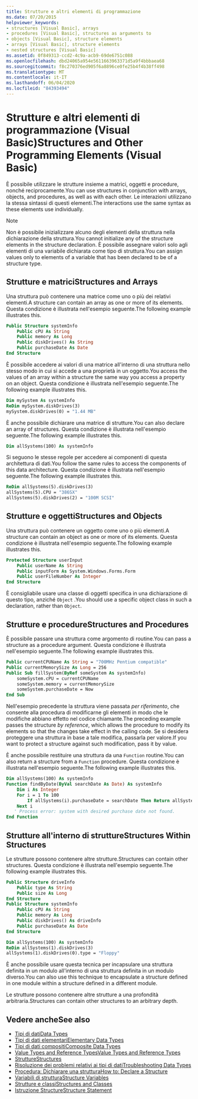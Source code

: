 ```yaml
---
title: Strutture e altri elementi di programmazione
ms.date: 07/20/2015
helpviewer_keywords:
- structures [Visual Basic], arrays
- procedures [Visual Basic], structures as arguments to
- objects [Visual Basic], structure elements
- arrays [Visual Basic], structure elements
- nested structures [Visual Basic]
ms.assetid: 0f849313-ccd2-4c9a-acb9-69de6751c088
ms.openlocfilehash: dbd24065a954e5611663963371d5a9f4bbbaea68
ms.sourcegitcommit: f8c270376ed905f6a8896ce0fe25b4f4b38ff498
ms.translationtype: MT
ms.contentlocale: it-IT
ms.lasthandoff: 06/04/2020
ms.locfileid: "84393494"
---
```

# <a name="structures-and-other-programming-elements-visual-basic"></a><span data-ttu-id="2705d-102">Strutture e altri elementi di programmazione (Visual Basic)</span><span class="sxs-lookup"><span data-stu-id="2705d-102">Structures and Other Programming Elements (Visual Basic)</span></span>
<span data-ttu-id="2705d-103">È possibile utilizzare le strutture insieme a matrici, oggetti e procedure, nonché reciprocamente.</span><span class="sxs-lookup"><span data-stu-id="2705d-103">You can use structures in conjunction with arrays, objects, and procedures, as well as with each other.</span></span> <span data-ttu-id="2705d-104">Le interazioni utilizzano la stessa sintassi di questi elementi.</span><span class="sxs-lookup"><span data-stu-id="2705d-104">The interactions use the same syntax as these elements use individually.</span></span>  
  
> [!NOTE]
> <span data-ttu-id="2705d-105">Non è possibile inizializzare alcuno degli elementi della struttura nella dichiarazione della struttura.</span><span class="sxs-lookup"><span data-stu-id="2705d-105">You cannot initialize any of the structure elements in the structure declaration.</span></span> <span data-ttu-id="2705d-106">È possibile assegnare valori solo agli elementi di una variabile dichiarata come tipo di struttura.</span><span class="sxs-lookup"><span data-stu-id="2705d-106">You can assign values only to elements of a variable that has been declared to be of a structure type.</span></span>  
  
## <a name="structures-and-arrays"></a><span data-ttu-id="2705d-107">Strutture e matrici</span><span class="sxs-lookup"><span data-stu-id="2705d-107">Structures and Arrays</span></span>  
 <span data-ttu-id="2705d-108">Una struttura può contenere una matrice come uno o più dei relativi elementi.</span><span class="sxs-lookup"><span data-stu-id="2705d-108">A structure can contain an array as one or more of its elements.</span></span> <span data-ttu-id="2705d-109">Questa condizione è illustrata nell'esempio seguente.</span><span class="sxs-lookup"><span data-stu-id="2705d-109">The following example illustrates this.</span></span>  
  
```vb  
Public Structure systemInfo  
    Public cPU As String  
    Public memory As Long  
    Public diskDrives() As String  
    Public purchaseDate As Date  
End Structure
```  
  
 <span data-ttu-id="2705d-110">È possibile accedere ai valori di una matrice all'interno di una struttura nello stesso modo in cui si accede a una proprietà in un oggetto.</span><span class="sxs-lookup"><span data-stu-id="2705d-110">You access the values of an array within a structure the same way you access a property on an object.</span></span> <span data-ttu-id="2705d-111">Questa condizione è illustrata nell'esempio seguente.</span><span class="sxs-lookup"><span data-stu-id="2705d-111">The following example illustrates this.</span></span>  
  
```vb  
Dim mySystem As systemInfo  
ReDim mySystem.diskDrives(3)  
mySystem.diskDrives(0) = "1.44 MB"  
```  
  
 <span data-ttu-id="2705d-112">È anche possibile dichiarare una matrice di strutture.</span><span class="sxs-lookup"><span data-stu-id="2705d-112">You can also declare an array of structures.</span></span> <span data-ttu-id="2705d-113">Questa condizione è illustrata nell'esempio seguente.</span><span class="sxs-lookup"><span data-stu-id="2705d-113">The following example illustrates this.</span></span>  
  
```vb  
Dim allSystems(100) As systemInfo  
```  
  
 <span data-ttu-id="2705d-114">Si seguono le stesse regole per accedere ai componenti di questa architettura di dati.</span><span class="sxs-lookup"><span data-stu-id="2705d-114">You follow the same rules to access the components of this data architecture.</span></span> <span data-ttu-id="2705d-115">Questa condizione è illustrata nell'esempio seguente.</span><span class="sxs-lookup"><span data-stu-id="2705d-115">The following example illustrates this.</span></span>  
  
```vb  
ReDim allSystems(5).diskDrives(3)  
allSystems(5).CPU = "386SX"  
allSystems(5).diskDrives(2) = "100M SCSI"  
```  
  
## <a name="structures-and-objects"></a><span data-ttu-id="2705d-116">Strutture e oggetti</span><span class="sxs-lookup"><span data-stu-id="2705d-116">Structures and Objects</span></span>  
 <span data-ttu-id="2705d-117">Una struttura può contenere un oggetto come uno o più elementi.</span><span class="sxs-lookup"><span data-stu-id="2705d-117">A structure can contain an object as one or more of its elements.</span></span> <span data-ttu-id="2705d-118">Questa condizione è illustrata nell'esempio seguente.</span><span class="sxs-lookup"><span data-stu-id="2705d-118">The following example illustrates this.</span></span>  
  
```vb  
Protected Structure userInput  
    Public userName As String  
    Public inputForm As System.Windows.Forms.Form  
    Public userFileNumber As Integer  
End Structure  
```  
  
 <span data-ttu-id="2705d-119">È consigliabile usare una classe di oggetti specifica in una dichiarazione di questo tipo, anziché `Object` .</span><span class="sxs-lookup"><span data-stu-id="2705d-119">You should use a specific object class in such a declaration, rather than `Object`.</span></span>  
  
## <a name="structures-and-procedures"></a><span data-ttu-id="2705d-120">Strutture e procedure</span><span class="sxs-lookup"><span data-stu-id="2705d-120">Structures and Procedures</span></span>  
 <span data-ttu-id="2705d-121">È possibile passare una struttura come argomento di routine.</span><span class="sxs-lookup"><span data-stu-id="2705d-121">You can pass a structure as a procedure argument.</span></span> <span data-ttu-id="2705d-122">Questa condizione è illustrata nell'esempio seguente.</span><span class="sxs-lookup"><span data-stu-id="2705d-122">The following example illustrates this.</span></span>  
  
```vb  
Public currentCPUName As String = "700MHz Pentium compatible"  
Public currentMemorySize As Long = 256  
Public Sub fillSystem(ByRef someSystem As systemInfo)  
    someSystem.cPU = currentCPUName  
    someSystem.memory = currentMemorySize  
    someSystem.purchaseDate = Now  
End Sub  
```  
  
 <span data-ttu-id="2705d-123">Nell'esempio precedente la struttura viene passata *per riferimento*, che consente alla procedura di modificarne gli elementi in modo che le modifiche abbiano effetto nel codice chiamante.</span><span class="sxs-lookup"><span data-stu-id="2705d-123">The preceding example passes the structure *by reference*, which allows the procedure to modify its elements so that the changes take effect in the calling code.</span></span> <span data-ttu-id="2705d-124">Se si desidera proteggere una struttura in base a tale modifica, passarla per valore.</span><span class="sxs-lookup"><span data-stu-id="2705d-124">If you want to protect a structure against such modification, pass it by value.</span></span>  
  
 <span data-ttu-id="2705d-125">È anche possibile restituire una struttura da una `Function` routine.</span><span class="sxs-lookup"><span data-stu-id="2705d-125">You can also return a structure from a `Function` procedure.</span></span> <span data-ttu-id="2705d-126">Questa condizione è illustrata nell'esempio seguente.</span><span class="sxs-lookup"><span data-stu-id="2705d-126">The following example illustrates this.</span></span>  
  
```vb  
Dim allSystems(100) As systemInfo  
Function findByDate(ByVal searchDate As Date) As systemInfo  
    Dim i As Integer  
    For i = 1 To 100  
        If allSystems(i).purchaseDate = searchDate Then Return allSystems(i)  
    Next i  
   ' Process error: system with desired purchase date not found.  
End Function  
```  
  
## <a name="structures-within-structures"></a><span data-ttu-id="2705d-127">Strutture all'interno di strutture</span><span class="sxs-lookup"><span data-stu-id="2705d-127">Structures Within Structures</span></span>  
 <span data-ttu-id="2705d-128">Le strutture possono contenere altre strutture.</span><span class="sxs-lookup"><span data-stu-id="2705d-128">Structures can contain other structures.</span></span> <span data-ttu-id="2705d-129">Questa condizione è illustrata nell'esempio seguente.</span><span class="sxs-lookup"><span data-stu-id="2705d-129">The following example illustrates this.</span></span>  
  
```vb  
Public Structure driveInfo  
    Public type As String  
    Public size As Long  
End Structure  
Public Structure systemInfo  
    Public cPU As String  
    Public memory As Long  
    Public diskDrives() As driveInfo  
    Public purchaseDate As Date  
End Structure  
```  
  
```vb  
Dim allSystems(100) As systemInfo  
ReDim allSystems(1).diskDrives(3)  
allSystems(1).diskDrives(0).type = "Floppy"  
```  
  
 <span data-ttu-id="2705d-130">È anche possibile usare questa tecnica per incapsulare una struttura definita in un modulo all'interno di una struttura definita in un modulo diverso.</span><span class="sxs-lookup"><span data-stu-id="2705d-130">You can also use this technique to encapsulate a structure defined in one module within a structure defined in a different module.</span></span>  
  
 <span data-ttu-id="2705d-131">Le strutture possono contenere altre strutture a una profondità arbitraria.</span><span class="sxs-lookup"><span data-stu-id="2705d-131">Structures can contain other structures to an arbitrary depth.</span></span>  
  
## <a name="see-also"></a><span data-ttu-id="2705d-132">Vedere anche</span><span class="sxs-lookup"><span data-stu-id="2705d-132">See also</span></span>

- [<span data-ttu-id="2705d-133">Tipi di dati</span><span class="sxs-lookup"><span data-stu-id="2705d-133">Data Types</span></span>](index.md)
- [<span data-ttu-id="2705d-134">Tipi di dati elementari</span><span class="sxs-lookup"><span data-stu-id="2705d-134">Elementary Data Types</span></span>](elementary-data-types.md)
- [<span data-ttu-id="2705d-135">Tipi di dati compositi</span><span class="sxs-lookup"><span data-stu-id="2705d-135">Composite Data Types</span></span>](composite-data-types.md)
- [<span data-ttu-id="2705d-136">Value Types and Reference Types</span><span class="sxs-lookup"><span data-stu-id="2705d-136">Value Types and Reference Types</span></span>](value-types-and-reference-types.md)
- [<span data-ttu-id="2705d-137">Strutture</span><span class="sxs-lookup"><span data-stu-id="2705d-137">Structures</span></span>](structures.md)
- [<span data-ttu-id="2705d-138">Risoluzione dei problemi relativi ai tipi di dati</span><span class="sxs-lookup"><span data-stu-id="2705d-138">Troubleshooting Data Types</span></span>](troubleshooting-data-types.md)
- [<span data-ttu-id="2705d-139">Procedura: Dichiarare una struttura</span><span class="sxs-lookup"><span data-stu-id="2705d-139">How to: Declare a Structure</span></span>](how-to-declare-a-structure.md)
- [<span data-ttu-id="2705d-140">Variabili di struttura</span><span class="sxs-lookup"><span data-stu-id="2705d-140">Structure Variables</span></span>](structure-variables.md)
- [<span data-ttu-id="2705d-141">Strutture e classi</span><span class="sxs-lookup"><span data-stu-id="2705d-141">Structures and Classes</span></span>](structures-and-classes.md)
- [<span data-ttu-id="2705d-142">Istruzione Structure</span><span class="sxs-lookup"><span data-stu-id="2705d-142">Structure Statement</span></span>](../../../language-reference/statements/structure-statement.md)
